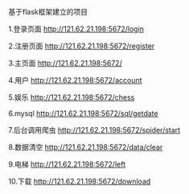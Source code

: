 基于flask框架建立的项目

1.登录页面   http://121.62.21.198:5672/login

2.注册页面   http://121.62.21.198:5672/register

3.主页面     http://121.62.21.198:5672/

4.用户    http://121.62.21.198:5672/account

5.娱乐  http://121.62.21.198:5672/chess

6.mysql http://121.62.21.198:5672/sql/getdate

7.后台调用爬虫 http://121.62.21.198:5672/spider/start

8.数据清空  http://121.62.21.198:5672/data/clear

9.电梯  http://121.62.21.198:5672/left

10.下载  http://121.62.21.198:5672/download
